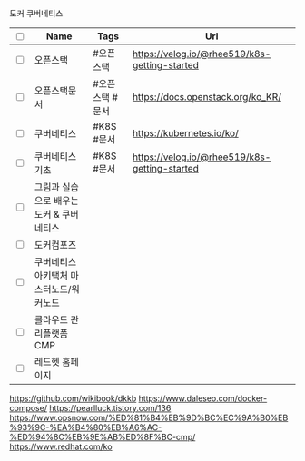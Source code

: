 도커 쿠버네티스 

| <input type="checkbox"/> | Name                                     | Tags            | Url                                           |
| ------------------------ | ---------------------------------------- | --------------- | --------------------------------------------- |
| <input type="checkbox"/> | 오픈스택                                 | #오픈스택       | https://velog.io/@rhee519/k8s-getting-started |
| <input type="checkbox"/> | 오픈스택문서                             | #오픈스택 #문서 | https://docs.openstack.org/ko_KR/             |
| <input type="checkbox"/> | 쿠버네티스                               | #K8S #문서      | https://kubernetes.io/ko/                     |
| <input type="checkbox"/> | 쿠버네티스 기초                          | #K8S  #문서     | https://velog.io/@rhee519/k8s-getting-started |
| <input type="checkbox"/>                     | 그림과 실습으로 배우는 도커 & 쿠버네티스 |                 |                                               |
|   <input type="checkbox"/>                      | 도커컴포즈                               |                 |                                               |
|    <input type="checkbox"/>                      | 쿠버네티스 아키택처 마스터노드/워커노드  |                 |                                               |
|   <input type="checkbox"/>                       | 클라우드 관리플랫폼 CMP                  |                 |                                               |
|     <input type="checkbox"/>                     | 레드헷 홈페이지                  |                 |                                               |









https://github.com/wikibook/dkkb
https://www.daleseo.com/docker-compose/
https://pearlluck.tistory.com/136
https://www.opsnow.com/%ED%81%B4%EB%9D%BC%EC%9A%B0%EB%93%9C-%EA%B4%80%EB%A6%AC-%ED%94%8C%EB%9E%AB%ED%8F%BC-cmp/
https://www.redhat.com/ko